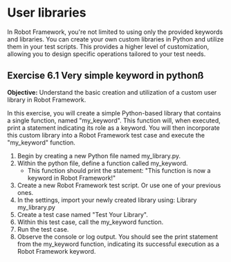 # User libraries

In Robot Framework, you're not limited to using only the provided keywords and libraries. You can create your own custom libraries in Python and utilize them in your test scripts. This provides a higher level of customization, allowing you to design specific operations tailored to your test needs.

## Exercise 6.1 Very simple keyword in pythonß

**Objective:** Understand the basic creation and utilization of a custom user library in Robot Framework.

In this exercise, you will create a simple Python-based library that contains a single function, named "my_keyword". This function will, when executed, print a statement indicating its role as a keyword. You will then incorporate this custom library into a Robot Framework test case and execute the "my_keyword" function.

1. Begin by creating a new Python file named my_library.py.
2. Within the python file, define a function called my_keyword.
    - This function should print the statement: "This function is now a keyword in Robot Framework!"
3. Create a new Robot Framework test script. Or use one of your previous ones.
4. In the settings, import your newly created library using: Library my_library.py
5. Create a test case named "Test Your Library".
6. Within this test case, call the my_keyword function.
7. Run the test case.
8. Observe the console or log output. You should see the print statement from the my_keyword function, indicating its successful execution as a Robot Framework keyword.
